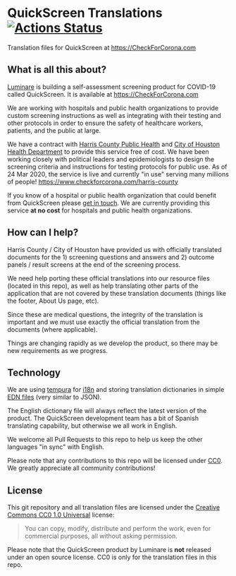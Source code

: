 # QuickScreen Translations [![Actions Status](https://github.com/LuminareMed/quickscreen-translations/workflows/resource-files-ci/badge.svg)](https://github.com/LuminareMed/quickscreen-translations/actions)

Translation files for QuickScreen at https://CheckForCorona.com

## What is all this about?

[Luminare] is building a self-assessment screening product for COVID-19 called
QuickScreen. It is available at https://CheckForCorona.com

We are working with hospitals and public health organizations to provide custom
screening instructions as well as integrating with their testing and other
protocols in order to ensure the safety of healthcare workers, patients, and the
public at large.

We have a contract with [Harris County Public Health] and [City of Houston Health
Department] to provide this service free of cost. We have been working closely
with political leaders and epidemiologists to design the screening criteria and
instructions for testing protocols for public use. As of 24 Mar 2020, the service
is live and currently "in use" serving many millions of people! https://www.checkforcorona.com/harris-county

If you know of a hospital or public health organization that could benefit from
QuickScreen please [get in touch](mailto:alex.fernandez@luminaremed.com). We are
currently providing this service **at no cost** for hospitals and public health
organizations.

[Harris County Public Health]:http://publichealth.harriscountytx.gov/
[City of Houston Health Department]:https://www.houstontx.gov/health/

## How can I help?

Harris County / City of Houston have provided us with officially translated
documents for the 1) screening questions and answers and 2) outcome panels /
result screens at the end of the screening process.

We need help porting these official translations into our resource files (located
in this repo), as well as help translating other parts of the application that
are not covered by these translation documents (things like the footer, About Us
page, etc).

Since these are medical questions, the integrity of the translation is important
and we must use exactly the official translation from the documents (where
applicable).

Things are changing rapidly as we develop the product, so there may be new
requirements as we progress.

## Technology

We are using [tempura] for [i18n] and storing translation dictionaries in simple
[EDN files] (very similar to JSON).

The English dictionary file will always reflect the latest version of the
product. The QuickScreen development team has a bit of Spanish translating
capability, but otherwise we all work in English.

We welcome all Pull Requests to this repo to help us keep the other languages "in
sync" with English.

Please note that any contributions to this repo will be licensed under [CC0]. We
greatly appreciate all community contributions!

[tempura]:https://github.com/ptaoussanis/tempura
[i18n]:https://en.wikipedia.org/wiki/Internationalization_and_localization
[EDN files]:https://github.com/edn-format/edn
[CC0]:https://creativecommons.org/publicdomain/zero/1.0/

## License

This git repository and all translation files are licensed under the [Creative
Commons CC0 1.0 Universal] license:

> You can copy, modify, distribute and perform the work, even for commercial purposes, all without asking permission.

Please note that the QuickScreen product by Luminare is **not** released under
an open source license. CC0 is only for the translation files in this repo.

[Creative Commons CC0 1.0 Universal]:https://creativecommons.org/publicdomain/zero/1.0/
[Luminare]:https://www.luminaremed.com/
